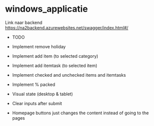 # windows_applicatie

Link naar backend
https://na2backend.azurewebsites.net/swagger/index.html#/

- TODO

- Implement remove holiday
- Implement add item (to selected category)
- Implement add itemtask (to selected item)
- Implement checked and unchecked items and itemtasks
- Implement % packed
- Visual state (desktop & tablet)
- Clear inputs after submit
- Homepage buttons just changes the content instead of going to the pages 

